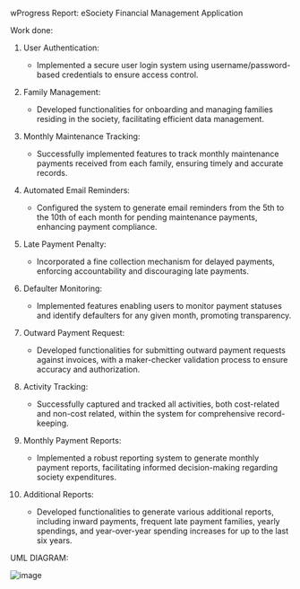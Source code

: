 wProgress Report: eSociety Financial Management Application


Work done:

1. User Authentication:
   - Implemented a secure user login system using username/password-based credentials to ensure access control.

2. Family Management:
   - Developed functionalities for onboarding and managing families residing in the society, facilitating efficient data management.

3. Monthly Maintenance Tracking:
   - Successfully implemented features to track monthly maintenance payments received from each family, ensuring timely and accurate records.

4. Automated Email Reminders:
   - Configured the system to generate email reminders from the 5th to the 10th of each month for pending maintenance payments, enhancing payment compliance.

5. Late Payment Penalty:
   - Incorporated a fine collection mechanism for delayed payments, enforcing accountability and discouraging late payments.

6. Defaulter Monitoring:
   - Implemented features enabling users to monitor payment statuses and identify defaulters for any given month, promoting transparency.

7. Outward Payment Request:
   - Developed functionalities for submitting outward payment requests against invoices, with a maker-checker validation process to ensure accuracy and authorization.

8. Activity Tracking:
   - Successfully captured and tracked all activities, both cost-related and non-cost related, within the system for comprehensive record-keeping.



9. Monthly Payment Reports:
   - Implemented a robust reporting system to generate monthly payment reports, facilitating informed decision-making regarding society expenditures.

10. Additional Reports:
    - Developed functionalities to generate various additional reports, including inward payments, frequent late payment families, yearly spendings, and year-over-year spending increases for up to the last six years.

UML DIAGRAM:


![image](https://github.com/ram05kishor12/Report/assets/96153571/d3af6627-9562-44ba-a323-5e78060bb4be)


 
